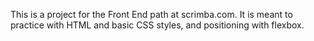 This is a project for the Front End path at scrimba.com. It is meant to practice with HTML and basic CSS styles, and positioning with flexbox.
